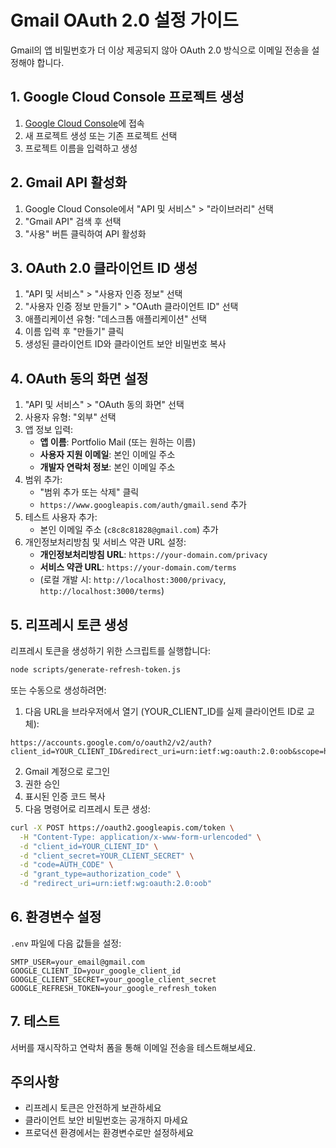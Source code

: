 # Gmail OAuth 2.0 설정 가이드

Gmail의 앱 비밀번호가 더 이상 제공되지 않아 OAuth 2.0 방식으로 이메일 전송을 설정해야 합니다.

## 1. Google Cloud Console 프로젝트 생성

1. [Google Cloud Console](https://console.cloud.google.com/)에 접속
2. 새 프로젝트 생성 또는 기존 프로젝트 선택
3. 프로젝트 이름을 입력하고 생성

## 2. Gmail API 활성화

1. Google Cloud Console에서 "API 및 서비스" > "라이브러리" 선택
2. "Gmail API" 검색 후 선택
3. "사용" 버튼 클릭하여 API 활성화

## 3. OAuth 2.0 클라이언트 ID 생성

1. "API 및 서비스" > "사용자 인증 정보" 선택
2. "사용자 인증 정보 만들기" > "OAuth 클라이언트 ID" 선택
3. 애플리케이션 유형: "데스크톱 애플리케이션" 선택
4. 이름 입력 후 "만들기" 클릭
5. 생성된 클라이언트 ID와 클라이언트 보안 비밀번호 복사

## 4. OAuth 동의 화면 설정

1. "API 및 서비스" > "OAuth 동의 화면" 선택
2. 사용자 유형: "외부" 선택
3. 앱 정보 입력:
   - **앱 이름**: Portfolio Mail (또는 원하는 이름)
   - **사용자 지원 이메일**: 본인 이메일 주소
   - **개발자 연락처 정보**: 본인 이메일 주소
4. 범위 추가:
   - "범위 추가 또는 삭제" 클릭
   - `https://www.googleapis.com/auth/gmail.send` 추가
5. 테스트 사용자 추가:
   - 본인 이메일 주소 (`c8c8c81828@gmail.com`) 추가
6. 개인정보처리방침 및 서비스 약관 URL 설정:
   - **개인정보처리방침 URL**: `https://your-domain.com/privacy`
   - **서비스 약관 URL**: `https://your-domain.com/terms`
   - (로컬 개발 시: `http://localhost:3000/privacy`, `http://localhost:3000/terms`)

## 5. 리프레시 토큰 생성

리프레시 토큰을 생성하기 위한 스크립트를 실행합니다:

```bash
node scripts/generate-refresh-token.js
```

또는 수동으로 생성하려면:

1. 다음 URL을 브라우저에서 열기 (YOUR_CLIENT_ID를 실제 클라이언트 ID로 교체):
```
https://accounts.google.com/o/oauth2/v2/auth?client_id=YOUR_CLIENT_ID&redirect_uri=urn:ietf:wg:oauth:2.0:oob&scope=https://www.googleapis.com/auth/gmail.send&response_type=code&access_type=offline
```

2. Gmail 계정으로 로그인
3. 권한 승인
4. 표시된 인증 코드 복사
5. 다음 명령어로 리프레시 토큰 생성:

```bash
curl -X POST https://oauth2.googleapis.com/token \
  -H "Content-Type: application/x-www-form-urlencoded" \
  -d "client_id=YOUR_CLIENT_ID" \
  -d "client_secret=YOUR_CLIENT_SECRET" \
  -d "code=AUTH_CODE" \
  -d "grant_type=authorization_code" \
  -d "redirect_uri=urn:ietf:wg:oauth:2.0:oob"
```

## 6. 환경변수 설정

`.env` 파일에 다음 값들을 설정:

```env
SMTP_USER=your_email@gmail.com
GOOGLE_CLIENT_ID=your_google_client_id
GOOGLE_CLIENT_SECRET=your_google_client_secret
GOOGLE_REFRESH_TOKEN=your_google_refresh_token
```

## 7. 테스트

서버를 재시작하고 연락처 폼을 통해 이메일 전송을 테스트해보세요.

## 주의사항

- 리프레시 토큰은 안전하게 보관하세요
- 클라이언트 보안 비밀번호는 공개하지 마세요
- 프로덕션 환경에서는 환경변수로만 설정하세요
